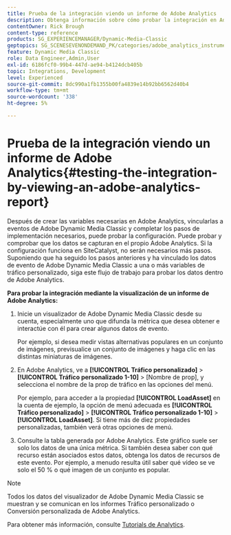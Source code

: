 ```yaml
---
title: Prueba de la integración viendo un informe de Adobe Analytics
description: Obtenga información sobre cómo probar la integración en Adobe Dynamic Media Classic consultando un informe de Adobe Analytics.
contentOwner: Rick Brough
content-type: reference
products: SG_EXPERIENCEMANAGER/Dynamic-Media-Classic
geptopics: SG_SCENESEVENONDEMAND_PK/categories/adobe_analytics_instrumentation_kit
feature: Dynamic Media Classic
role: Data Engineer,Admin,User
exl-id: 6186fcf0-99b4-447d-ae94-b4124dcb405b
topic: Integrations, Development
level: Experienced
source-git-commit: 8dc990a1fb1355b00fa4839e14b92bb6562d40b4
workflow-type: tm+mt
source-wordcount: '338'
ht-degree: 5%

---
```


# Prueba de la integración viendo un informe de Adobe Analytics{#testing-the-integration-by-viewing-an-adobe-analytics-report}

Después de crear las variables necesarias en Adobe Analytics, vincularlas a eventos de Adobe Dynamic Media Classic y completar los pasos de implementación necesarios, puede probar la configuración. Puede probar y comprobar que los datos se capturan en el propio Adobe Analytics. Si la configuración funciona en SiteCatalyst, no serán necesarios más pasos. Suponiendo que ha seguido los pasos anteriores y ha vinculado los datos de evento de Adobe Dynamic Media Classic a una o más variables de tráfico personalizado, siga este flujo de trabajo para probar los datos dentro de Adobe Analytics.

**Para probar la integración mediante la visualización de un informe de Adobe Analytics:**

1. Inicie un visualizador de Adobe Dynamic Media Classic desde su cuenta, especialmente uno que difunda la métrica que desea obtener e interactúe con él para crear algunos datos de evento.

   Por ejemplo, si desea medir vistas alternativas populares en un conjunto de imágenes, previsualice un conjunto de imágenes y haga clic en las distintas miniaturas de imágenes.

1. En Adobe Analytics, ve a **[!UICONTROL Tráfico personalizado]** > **[!UICONTROL Tráfico personalizado 1-10]** > [Nombre de prop], y selecciona el nombre de la prop de tráfico en las opciones del menú.

   Por ejemplo, para acceder a la propiedad **[!UICONTROL LoadAsset]** en la cuenta de ejemplo, la opción de menú adecuada es **[!UICONTROL Tráfico personalizado]** > **[!UICONTROL Tráfico personalizado 1-10]** > **[!UICONTROL LoadAsset]**. Si tiene más de diez propiedades personalizadas, también verá otras opciones de menú.

1. Consulte la tabla generada por Adobe Analytics. Este gráfico suele ser solo los datos de una única métrica. Si también desea saber con qué recurso están asociados estos datos, obtenga los datos de recursos de este evento. Por ejemplo, a menudo resulta útil saber qué vídeo se ve solo el 50 % o qué imagen de un conjunto es popular.

>[!NOTE]
>
>Todos los datos del visualizador de Adobe Dynamic Media Classic se muestran y se comunican en los informes Tráfico personalizado o Conversión personalizada de Adobe Analytics.

Para obtener más información, consulte [Tutorials de Analytics](https://experienceleague.adobe.com/en/docs/analytics-learn/tutorials/overview).